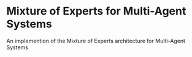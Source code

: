 # Mixture of Experts for Multi-Agent Systems
An implemention of the Mixture of Experts architecture for Multi-Agent Systems
